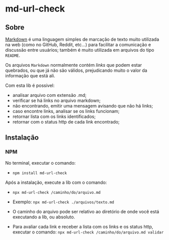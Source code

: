 # md-url-check

## Sobre

[Markdown](https://pt.wikipedia.org/wiki/Markdown) é uma linguagem 
simples de marcação de texto muito utilizada na web (como no GitHub, Reddit, etc...)
para facilitar a comunicação e discussão entre usuários; também é muito utilizada em arquivos do tipo `README`. 

Os arquivos `Markdown` normalmente contém _links_ que podem estar
quebrados, ou que já não são válidos, prejudicando muito o valor da
informação que está ali.

Com esta lib é possivel:
- analisar arquivo com extensão .md;
- verificar se há links no arquivo markdown;
- não encontrando, emitir uma mensagem avisando que não há links;
- caso encontre links, analisar se os links funcionam;
- retornar lista com os links identificados;
- retornar com o status http de cada link encontrado;

## Instalação 

### NPM

No terminal, executar o comando:

* `npm install md-url-check`

Após a instalação, execute a lib com o comando:

* `npx md-url-check /caminho/do/arquivo.md`

* Exemplo: `npx md-url-check ./arquivos/texto.md`

* O caminho do arquivo pode ser relativo ao diretório de onde você está executando a lib, ou absoluto.

* Para avaliar cada link e receber a lista com os links e os status http, executar o comando: `npx md-url-check /caminho/do/arquivo.md validar`
